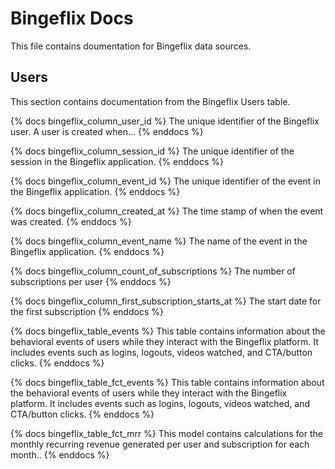 # Bingeflix Docs
This file contains doumentation for Bingeflix data sources.

## Users
This section contains documentation from the Bingeflix Users table.

{% docs bingeflix_column_user_id %}
The unique identifier of the Bingeflix user. A user is created when...
{% enddocs %}

{% docs bingeflix_column_session_id %}
The unique identifier of the session in the Bingeflix application.
{% enddocs %}

{% docs bingeflix_column_event_id %}
The unique identifier of the event in the Bingeflix application.
{% enddocs %}

{% docs bingeflix_column_created_at %}
The time stamp of when the event was created.
{% enddocs %}

{% docs bingeflix_column_event_name %}
The name of the event in the Bingeflix application.
{% enddocs %}

{% docs bingeflix_column_count_of_subscriptions %}
The number of subscriptions per user
{% enddocs %}

{% docs bingeflix_column_first_subscription_starts_at %}
The start date for the first subscription
{% enddocs %}

{% docs bingeflix_table_events %}
This table contains information about the behavioral events of users while they interact with the Bingeflix platform. It includes events such as logins, logouts, videos watched, and CTA/button clicks.
{% enddocs %}

{% docs bingeflix_table_fct_events %}
This table contains information about the behavioral events of users while they interact with the Bingeflix platform. It includes events such as logins, logouts, videos watched, and CTA/button clicks.
{% enddocs %}

{% docs bingeflix_table_fct_mrr %}
This model contains calculations for the monthly recurring revenue generated per user and subscription for each month..
{% enddocs %}
